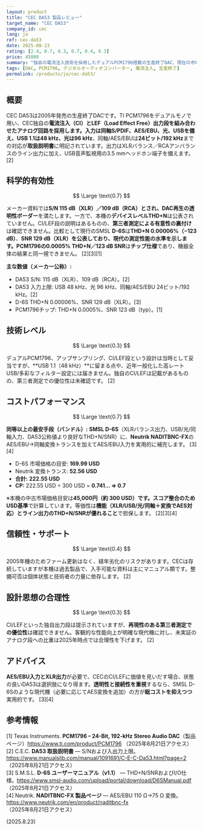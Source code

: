 ```yaml
---
layout: product
title: "CEC DA53 製品レビュー"
target_name: "CEC DA53"
company_id: cec
lang: ja
ref: cec-da53
date: 2025-08-23
rating: [2.4, 0.7, 0.3, 0.7, 0.4, 0.3]
price: 45000
summary: "独自の電流注入技術を採用したデュアルPCM1796搭載の生産終了DAC、現在の市場では競争優位性が限定的"
tags: [DAC, PCM1796, デジタルオーディオコンバーター, 電流注入, 生産終了]
permalink: /products/ja/cec-da53/
---
```


## 概要

CEC DA53は2005年発売の生産終了DACです。TI PCM1796をデュアルモノで用い、CEC独自の**電流注入（CI）**と**LEF（Load Effect Free）**出力段を組み合わせたアナログ回路を採用します。入力は同軸S/PDIF、AES/EBU、光、USBを備え、**USB 1.1は48 kHz**、光は**96 kHz**、同軸/AES/EBUは**24ビット/192 kHz**までの対応が**取扱説明書**に明記されています。出力はXLRバランス／RCAアンバランスのライン出力に加え、USB音声監視用の3.5 mmヘッドホン端子を備えます。 [2]

## 科学的有効性

$$ \Large \text{0.7} $$

メーカー資料では**S/N 115 dB（XLR）／109 dB（RCA）**とされ、DAC再生の**透明性ボーダー**を満たします。一方で、本機の**デバイスレベルTHD+N**は公表されていません。CI/LEF段の説明はあるものの、**第三者測定による有意性の裏付け**は確認できません。比較として現行のSMSL **D-6S**は**THD+N 0.00006%（−123 dB）**、**SNR 129 dB（XLR）**を公表しており、現代の測定性能の水準を示します。PCM1796の**0.0005% THD+N／123 dB SNR**は**チップ仕様**であり、機器全体の結果と同一視できません。 [2][3][1]

**主な数値（メーカー公称）:**
- DA53 S/N: 115 dB（XLR）、109 dB（RCA）。[2]  
- DA53 入力上限: USB 48 kHz、光 96 kHz、同軸/AES/EBU 24ビット/192 kHz。[2]  
- D-6S THD+N 0.00006%、SNR 129 dB（XLR）。[3]  
- PCM1796チップ: THD+N 0.0005%、SNR 123 dB（typ）。[1]

## 技術レベル

$$ \Large \text{0.3} $$

デュアルPCM1796、アップサンプリング、CI/LEF段という設計は当時として妥当ですが、**USB 1.1（48 kHz）**に留まる点や、近年一般化した高レートUSB/多彩なフィルター設定には届きません。独自のCI/LEFは記載があるものの、第三者測定での優位性は未確認です。 [2]

## コストパフォーマンス

$$ \Large \text{0.7} $$

**同等以上の最安手段（バンドル）:** **SMSL D-6S**（XLRバランス出力、USB/光/同軸入力、DA53公称値より良好なTHD+N/SNR）に、**Neutrik NADITBNC-FX**のAES/EBU→同軸変換トランスを加えてAES/EBU入力を実用的に補完します。 [3][4]

- D-6S 市場価格の目安: **169.99 USD**  
- Neutrik 変換トランス: **52.56 USD**  
- **合計:** **222.55 USD**  
- **CP:** 222.55 USD ÷ 300 USD = **0.741… ⇒ 0.7**

※本機の中古市場価格目安は**45,000円（約 300 USD）**です。スコア整合のため**USD基準**で計算しています。等価性は**機能（XLR/USB/光/同軸＋変換でAES対応）**と**ライン出力のTHD+N/SNRが優れること**で担保します。 [2][3][4]

## 信頼性・サポート

$$ \Large \text{0.4} $$

2005年機のためファーム更新はなく、経年劣化のリスクがあります。CECは存続していますが本機は過去製品で、入手可能な資料は主にマニュアル類です。整備可否は個体状態と技術者の力量に依存します。 [2]

## 設計思想の合理性

$$ \Large \text{0.3} $$

CI/LEFといった独自出力段は提示されていますが、**再現性のある第三者測定での優位性**は確認できません。客観的な性能向上が明確な現代機に対し、未実証のアナログ段への比重は2025年時点では合理性を下げます。 [2]

## アドバイス

**AES/EBU入力とXLR出力**が必要で、CECのCI/LEFに価値を見いだす場合、状態の良いDA53は選択肢になり得ます。**透明性と接続性を重視**するなら、SMSL D-6Sのような現代機（必要に応じてAES変換を追加）の方が**総コストを抑えつつ**実用的です。 [3][4]

## 参考情報

[1] Texas Instruments. **PCM1796 – 24-Bit, 192-kHz Stereo Audio DAC**（製品ページ）https://www.ti.com/product/PCM1796 （2025年8月21日アクセス）  
[2] C.E.C. **DA53 取扱説明書** — S/Nおよび入出力上限。https://www.manualslib.com/manual/1091691/C-E-C-Da53.html?page=2 （2025年8月21日アクセス）  
[3] S.M.S.L. **D-6S ユーザーマニュアル（v1.1）** — THD+N/SNRおよびI/O仕様。https://www.smsl-audio.com/upload/portal/download/D6SManual.pdf （2025年8月21日アクセス）  
[4] Neutrik. **NADITBNC-FX 製品ページ** — AES/EBU 110 Ω→75 Ω 変換。https://www.neutrik.com/en/product/naditbnc-fx （2025年8月21日アクセス）

(2025.8.23)

